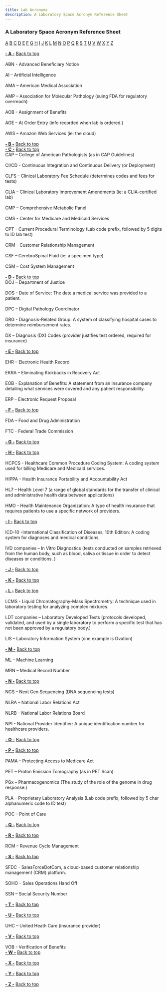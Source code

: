 ```yaml
---
title: Lab Acronyms
description: A Laboratory Space Acronym Reference Sheet 
---
```

### A Laboratory Space Acronym Reference Sheet 


<div id="top"><a href="#A">A</a> <a href="#B">B</a> <a href="#C">C</a> <a href="#D">D</a> <a href="#E">E</a> <a href="#F">F</a> <a href="#G">G</a> <a href="#H">H</a> <a href="#I">I</a> <a href="#J">J</a> <a href="#K">K</a> <a href="#L">L</a> <a href="#M">M</a> <a href="#N">N</a> <a href="#O">O</a> <a href="#P">P</a> <a href="#Q">Q</a> <a href="#R">R</a> <a href="#S">S</a> <a href="#T">T</a> <a href="#U">U</a> <a href="#V">V</a> <a href="#W">W</a> <a href="#X">X</a> <a href="#Y">Y</a> <a href="#Z">Z</a></div> <br />
<div id="A"><b><u>- A -</u></b> <a href="#top">Back to top</a><br /></div><br />
ABN - Advanced Beneficiary Notice<br /><br />
AI – Artificial Intelligence<br /><br />
AMA – American Medical Association<br /><br />
AMP – Association for Molecular Pathology (suing FDA for regulatory overreach)<br /><br />
AOB - Assignment of Benefits<br /><br />
AOE – At Order Entry (info recorded when lab is ordered.)<br /><br />
AWS – Amazon Web Services (ie: the cloud)<br /><br />
<div id="B"><b><u>- B -</u></b> <a href="#top">Back to top</a><br /></div>
<div id="C"><b><u>- C -</u></b> <a href="#top">Back to top</a><br /></div>
CAP – College of American Pathologists (as in CAP Guidelines)<br /><br />
CI/CD - Continuous Integration and Continuous Delivery (or Deployment)<br /><br />
CLFS – Clinical Laboratory Fee Schedule (determines codes and fees for tests)<br /><br />
CLIA – Clinical Laboratory Improvement Amendments (ie: a CLIA-certified lab)<br /><br />
CMP – Comprehensive Metabolic Panel<br /><br />
CMS - Center for Medicare and Medicaid Services<br /><br />
CPT - Current Procedural Terminology (Lab code prefix, followed by 5 digits to ID lab test)<br /><br />
CRM - Customer Relationship Management <br /><br />
CSF – CerebroSpinal Fluid (ie: a specimen type)<br /><br />
CSM – Cost System Management<br /><br />
<div id="D"><b><u>- D -</u></b> <a href="#top">Back to top</a><br /></div>
DOJ – Department of Justice<br /><br />
DOS - Date of Service:  The date a medical service was provided to a patient.<br /><br />
DPC – Digital Pathology Coordinator<br /><br />
DRG - Diagnosis-Related Group: A system of classifying hospital cases to determine reimbursement rates.<br /><br />
DX – Diagnosis (DX) Codes (provider justifies test ordered, required for insurance)<br /><br />
<div id="E"><b><u>- E -</u></b> <a href="#top">Back to top</a><br /></div><br />
EHR – Electronic Health Record<br /><br />
EKRA – Eliminating Kickbacks in Recovery Act<br /><br />
EOB - Explanation of Benefits: A statement from an insurance company detailing what services were covered and any patient responsibility. <br /><br />
ERP – Electronic Request Proposal<br /><br />
<div id="F"><b><u>- F -</u></b> <a href="#top">Back to top</a><br /></div><br />
FDA – Food and Drug Administration<br /><br />
FTC - Federal Trade Commission<br /><br />
<div id="G"><b><u>- G -</u></b> <a href="#top">Back to top</a><br /></div><br />
<div id="H"><b><u>- H -</u></b> <a href="#top">Back to top</a><br /></div><br />
HCPCS - Healthcare Common Procedure Coding System: A coding system used for billing Medicare and Medicaid services.<br /><br />
HIPPA - Health Insurance Portability and Accountability Act<br /><br />
HL7 – Health Level 7 (a range of global standards for the transfer of clinical and administrative health data between applications)<br /><br /> 
HMO - Health Maintenance Organization: A type of health insurance that requires patients to use a specific network of providers.<br /><br />
<div id="I"><b><u>- I -</u></b> <a href="#top">Back to top</a><br /></div><br />
ICD-10  -International Classification of Diseases, 10th Edition: A coding system for diagnoses and medical conditions.<br /><br />
IVD companies – In Vitro Diagnostics (tests conducted on samples retrieved from the human body, such as blood, saliva or tissue in order to detect diseases or conditions. )<br /><br />
<div id="J"><b><u>- J -</u></b> <a href="#top">Back to top</a><br /></div><br />
<div id="K"><b><u>- K -</u></b> <a href="#top">Back to top</a><br /></div><br />
<div id="L"><b><u>- L -</u></b> <a href="#top">Back to top</a><br /></div><br />
LCMS - Liquid Chromatography-Mass Spectrometry: A technique used in laboratory testing for analyzing complex mixtures.<br /><br />
LDT companies – Laboratory Developed Tests (protocols developed, validated, and used by a single laboratory to perform a specific test that has not been approved by a regulatory body.)<br /><br />
LIS – Laboratory Information System (one example is Ovation)<br /><br />
<div id="M"><b><u>- M -</u></b> <a href="#top">Back to top</a><br /></div><br />
ML – Machine Learning<br /><br />
MRN – Medical Record Number<br /><br />
<div id="N"><b><u>- N -</u></b> <a href="#top">Back to top</a><br /></div><br />
NGS – Next Gen Sequencing (DNA sequencing tests)<br /><br />
NLRA – National Labor Relations Act<br /><br />
NLRB – National Labor Relations Board<br /><br />
NPI - National Provider Identifier: A unique identification number for healthcare providers.<br /><br />
<div id="O"><b><u>- O -</u></b> <a href="#top">Back to top</a><br /></div><br />
<div id="P"><b><u>- P -</u></b> <a href="#top">Back to top</a><br /></div><br />
PAMA – Protecting Access to Medicare Act<br /><br />
PET – Proton Emission Tomography (as in PET Scan)<br /><br />
PGx – Pharmacogenomics (The study of the role of the genome in drug response.)<br /><br />
PLA – Proprietary Laboratory Analysis (Lab code prefix, followed by 5 char alphanumeric code to ID test)<br /><br />
POC – Point of Care<br /><br />
<div id="Q"><b><u>- Q -</u></b> <a href="#top">Back to top</a><br /></div><br />
<div id="R"><b><u>- R -</u></b> <a href="#top">Back to top</a><br /></div><br />
RCM – Revenue Cycle Management<br /><br />
<div id="S"><b><u>- S -</u></b> <a href="#top">Back to top</a><br /></div><br />
SFDC - SalesForceDotCom, a cloud-based customer relationship management (CRM) platform.<br /><br />
SOHO – Sales Operations Hand Off<br /><br />
SSN – Social Security Number<br /><br />
<div id="T"><b><u>- T -</u></b> <a href="#top">Back to top</a><br /></div><br />
<div id="U"><b><u>- U -</u></b> <a href="#top">Back to top</a><br /></div><br />
UHC – United Heath Care (insurance provider)<br /><br />
<div id="V"><b><u>- V -</u></b> <a href="#top">Back to top</a><br /></div><br />
VOB - Verification of Benefits
<div id="W"><b><u>- W -</u></b> <a href="#top">Back to top</a><br /></div><br />
<div id="X"><b><u>- X -</u></b> <a href="#top">Back to top</a><br /></div><br />
<div id="Y"><b><u>- Y -</u></b> <a href="#top">Back to top</a><br /></div><br />
<div id="Z"><b><u>- Z -</u></b> <a href="#top">Back to top</a><br /></div><br />

